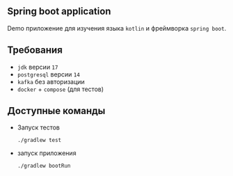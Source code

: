 ## Spring boot application

Demo приложение для изучения языка `kotlin` и фреймворка `spring boot`.

## Требования

* `jdk` версии `17`
* `postgresql` версии `14`
* `kafka` без авторизации
* `docker` + `compose` (для тестов)

## Доступные команды

* Запуск тестов
    ```shell
    ./gradlew test
    ```
  
* запуск приложения
    ```shell
    ./gradlew bootRun
    ```
